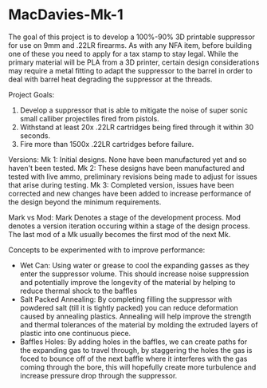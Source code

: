 # MacDavies-Mk-1

  The goal of this project is to develop a 100%-90% 3D printable suppressor for use on 9mm and .22LR firearms. As with any NFA item, before building one of these you need to apply for a tax stamp to stay legal. While the primary material will be PLA from a 3D printer, certain design considerations may require a metal fitting to adapt the suppressor to the barrel in order to deal with barrel heat degrading the suppressor at the threads.

  Project Goals:
1. Develop a suppressor that is able to mitigate the noise of super sonic small calliber projectiles fired from pistols.
3. Withstand at least 20x .22LR cartridges being fired through it within 30 seconds.
4. Fire more than 1500x .22LR cartridges before failure.

  Versions:
Mk 1: Initial designs. None have been manufactured yet and so haven't been tested.
Mk 2: These designs have been manufactured and tested with live ammo, preliminary revisions being made to adjust for issues that arise during testing.
Mk 3: Completed version, issues have been corrected and new changes have been added to increase performance of the design beyond the minimum requirements.

  Mark vs Mod:
Mark Denotes a stage of the development process. Mod denotes a version iteration occuring within a stage of the design process. The last mod of a Mk usually becomes the first mod of the next Mk.

  Concepts to be experimented with to improve performance:
- Wet Can: Using water or grease to cool the expanding gasses as they enter the suppressor volume. This should increase noise suppression and potentially improve the longevity of the material by helping to reduce thermal shock to the baffles
- Salt Packed Annealing: By completing filling the suppressor with powdered salt (till it is tightly packed) you can reduce deformation caused by annealing plastics. Annealing will help improve the strength and thermal tolerances of the material by molding the extruded layers of plastic into one continuous piece.
- Baffles Holes: By adding holes in the baffles, we can create paths for the expanding gas to travel through, by staggering the holes the gas is foced to bounce off of the next baffle where it interferes with the gas coming through the bore, this will hopefully create more turbulence and increase pressure drop through the suppressor.
